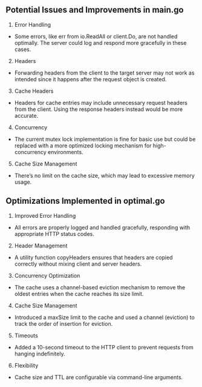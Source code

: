 ## Potential Issues and Improvements in main.go

1.  Error Handling

-   Some errors, like err from io.ReadAll or client.Do, are not handled optimally. The server could log and respond more gracefully in these cases.

2.  Headers

-   Forwarding headers from the client to the target server may not work as intended since it happens after the request object is created.

3.  Cache Headers

-   Headers for cache entries may include unnecessary request headers from the client. Using the response headers instead would be more accurate.

4.  Concurrency

-   The current mutex lock implementation is fine for basic use but could be replaced with a more optimized locking mechanism for high-concurrency environments.

5.  Cache Size Management

-   There’s no limit on the cache size, which may lead to excessive memory usage.

##  Optimizations Implemented in optimal.go

1.  Improved Error Handling

-   All errors are properly logged and handled gracefully, responding with appropriate HTTP status codes.

2.  Header Management

-   A utility function copyHeaders ensures that headers are copied correctly without mixing client and server headers.

3.  Concurrency Optimization

-   The cache uses a channel-based eviction mechanism to remove the oldest entries when the cache reaches its size limit.

4.  Cache Size Management

-   Introduced a maxSize limit to the cache and used a channel (eviction) to track the order of insertion for eviction.

5.  Timeouts

-   Added a 10-second timeout to the HTTP client to prevent requests from hanging indefinitely.

6.  Flexibility

-   Cache size and TTL are configurable via command-line arguments.
